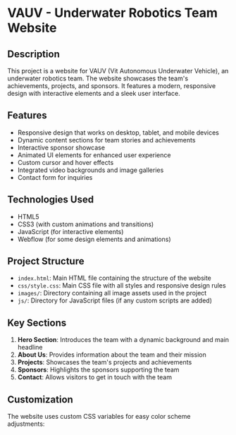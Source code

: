 # VAUV - Underwater Robotics Team Website

## Description

This project is a website for VAUV (Vit Autonomous Underwater Vehicle), an underwater robotics team. The website showcases the team's achievements, projects, and sponsors. It features a modern, responsive design with interactive elements and a sleek user interface.

## Features

- Responsive design that works on desktop, tablet, and mobile devices
- Dynamic content sections for team stories and achievements
- Interactive sponsor showcase
- Animated UI elements for enhanced user experience
- Custom cursor and hover effects
- Integrated video backgrounds and image galleries
- Contact form for inquiries

## Technologies Used

- HTML5
- CSS3 (with custom animations and transitions)
- JavaScript (for interactive elements)
- Webflow (for some design elements and animations)

## Project Structure

- `index.html`: Main HTML file containing the structure of the website
- `css/style.css`: Main CSS file with all styles and responsive design rules
- `images/`: Directory containing all image assets used in the project
- `js/`: Directory for JavaScript files (if any custom scripts are added)

## Key Sections

1. **Hero Section**: Introduces the team with a dynamic background and main headline
2. **About Us**: Provides information about the team and their mission
3. **Projects**: Showcases the team's projects and achievements
4. **Sponsors**: Highlights the sponsors supporting the team
5. **Contact**: Allows visitors to get in touch with the team

## Customization

The website uses custom CSS variables for easy color scheme adjustments:
